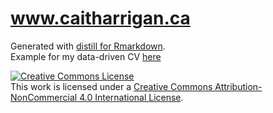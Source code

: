 # www.caitharrigan.ca

Generated with [distill for Rmarkdown](https://rstudio.github.io/distill/).  
Example for my data-driven CV [here](https://github.com/harrig12/cait-vitae)

<a rel="license" href="http://creativecommons.org/licenses/by-nc/4.0/"><img alt="Creative Commons License" style="border-width:0" src="https://i.creativecommons.org/l/by-nc/4.0/80x15.png" /></a><br />This work is licensed under a <a rel="license" href="http://creativecommons.org/licenses/by-nc/4.0/">Creative Commons Attribution-NonCommercial 4.0 International License</a>.

